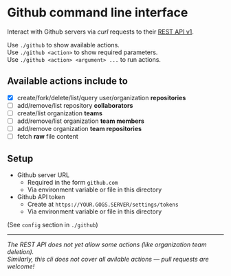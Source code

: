 # Github command line interface

Interact with Github servers via *curl* requests to their [REST API v1](https://docs.github.com/en/rest).

Use `./github` to show available actions.  
Use `./github <action>` to show required parameters.  
Use `./github <action> <argument> ...` to run actions.

## Available actions include to
- [x] create/fork/delete/list/query user/organization **repositories**
- [ ] add/remove/list repository **collaborators**
- [ ] create/list organization **teams**
- [ ] add/remove/list organization **team members**
- [ ] add/remove organization **team repositories**
- [ ] fetch **raw** file content

## Setup
- Github server URL
    - Required in the form `github.com`
    - Via environment variable or file in this directory
- Github API token
    - Create at `https://YOUR.GOGS.SERVER/settings/tokens`
    - Via environment variable or file in this directory

(See `config` section in `./github`)

---

*The REST API does not yet allow some actions (like organization team deletion).  
Similarly, this cli does not cover all avilable actions &mdash; pull requests are welcome!*
